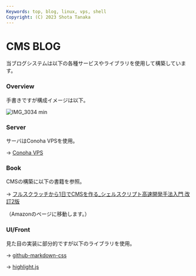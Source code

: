 ```yaml
---
Keywords: top, blog, linux, vps, shell
Copyright: (C) 2023 Shota Tanaka
---
```


# CMS BLOG

当ブログシステムは以下の各種サービスやライブラリを使用して構築しています。

### Overview
手書きですが構成イメージは以下。

![IMG_3034 min](https://github.com/shotatanakait/cms_contents/assets/40833446/f1c55f8e-9461-408f-b911-5e6671217e5b)

### Server
サーバはConoha VPSを使用。

→ <a href="https://www.conoha.jp/vps/" target="_blank" rel="noopener noreferrer">Conoha VPS</a>

### Book
CMSの構築に以下の書籍を参照。

→ <a href="https://amzn.to/3Xb5HNH" target="_blank" rel="noopener noreferrer">フルスクラッチから1日でCMSを作る_シェルスクリプト高速開発手法入門 改訂2版</a>

（Amazonのページに移動します。）

### UI/Front
見た目の実装に部分的ですが以下のライブラリを使用。

→ <a href="https://github.com/sindresorhus/github-markdown-css" target="_blank" rel="noopener noreferrer">github-markdown-css</a>

→ <a href="https://highlightjs.org" target="_blank" rel="noopener noreferrer">highlight.js</a>
